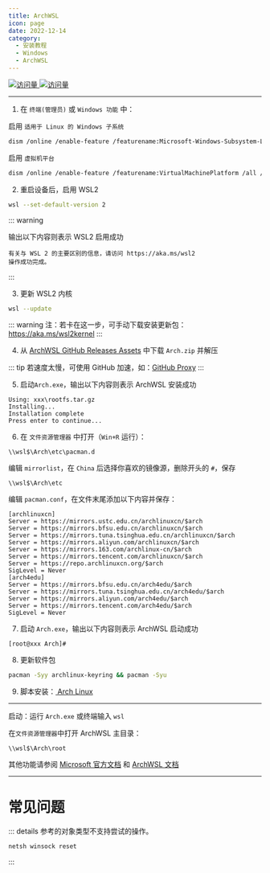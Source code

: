 ```yaml
---
title: ArchWSL
icon: page
date: 2022-12-14
category:
  - 安装教程
  - Windows
  - ArchWSL
---
```


[![访问量](https://visitor-badge.glitch.me/badge?page_id=TimeRainStarSky-TRSS_Script-ArchWSL&right_color=red&left_text=访%20问%20量) ![访问量](https://profile-counter.glitch.me/TimeRainStarSky-TRSS_Script-ArchWSL/count.svg)](https://github.com/yuk7/ArchWSL)

---

1. 在 `终端(管理员)` 或 `Windows 功能` 中：

启用 `适用于 Linux 的 Windows 子系统`

```sh
dism /online /enable-feature /featurename:Microsoft-Windows-Subsystem-Linux /all /norestart
```

启用 `虚拟机平台`

```sh
dism /online /enable-feature /featurename:VirtualMachinePlatform /all /norestart
```

2. 重启设备后，启用 WSL2

```sh
wsl --set-default-version 2
```

::: warning

输出以下内容则表示 WSL2 启用成功

```
有关与 WSL 2 的主要区别的信息，请访问 https://aka.ms/wsl2
操作成功完成。
```

:::

3. 更新 WSL2 内核

```sh
wsl --update
```

::: warning
注：若卡在这一步，可手动下载安装更新包：<https://aka.ms/wsl2kernel>
:::

4. 从 [ArchWSL GitHub Releases Assets](https://github.com/yuk7/ArchWSL/releases/latest) 中下载 `Arch.zip` 并解压

::: tip
若速度太慢，可使用 GitHub 加速，如：[GitHub Proxy](https://ghproxy.com)
:::

5. 启动`Arch.exe`，输出以下内容则表示 ArchWSL 安装成功

```
Using: xxx\rootfs.tar.gz
Installing...
Installation complete
Press enter to continue...
```

6. 在 `文件资源管理器` 中打开（`Win+R` 运行）：

```
\\wsl$\Arch\etc\pacman.d
```

编辑 `mirrorlist`，在 `China` 后选择你喜欢的镜像源，删除开头的 `#`，保存

```
\\wsl$\Arch\etc
```

编辑 `pacman.conf`，在文件末尾添加以下内容并保存：

```
[archlinuxcn]
Server = https://mirrors.ustc.edu.cn/archlinuxcn/$arch
Server = https://mirrors.bfsu.edu.cn/archlinuxcn/$arch
Server = https://mirrors.tuna.tsinghua.edu.cn/archlinuxcn/$arch
Server = https://mirrors.aliyun.com/archlinuxcn/$arch
Server = https://mirrors.163.com/archlinux-cn/$arch
Server = https://mirrors.tencent.com/archlinuxcn/$arch
Server = https://repo.archlinuxcn.org/$arch
SigLevel = Never
[arch4edu]
Server = https://mirrors.bfsu.edu.cn/arch4edu/$arch
Server = https://mirrors.tuna.tsinghua.edu.cn/arch4edu/$arch
Server = https://mirrors.aliyun.com/arch4edu/$arch
Server = https://mirrors.tencent.com/arch4edu/$arch
SigLevel = Never
```

7. 启动 `Arch.exe`，输出以下内容则表示 ArchWSL 启动成功

```
[root@xxx Arch]#
```

8. 更新软件包

```sh
pacman -Syy archlinux-keyring && pacman -Syu
```

9. 脚本安装：[<FontIcon icon="page"/> Arch Linux](Arch_Linux.md)

---

启动：运行 `Arch.exe` 或终端输入 `wsl`

在`文件资源管理器`中打开 ArchWSL 主目录：

```
\\wsl$\Arch\root
```

其他功能请参阅 [Microsoft 官方文档](https://docs.microsoft.com/zh-cn/windows/wsl) 和 [ArchWSL 文档](https://github.com/yuk7/ArchWSL/blob/master/i18n/README_zh-cn.md)

---

# 常见问题

::: details 参考的对象类型不支持尝试的操作。

```sh
netsh winsock reset
```

:::
